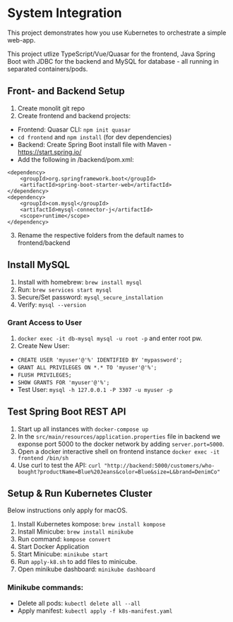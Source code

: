 # System Integration

This project demonstrates how you use Kubernetes to orchestrate a simple web-app.

This project utlize TypeScript/Vue/Quasar for the frontend, Java Spring Boot with JDBC for the backend and MySQL for database - all running in separated containers/pods.

## Front- and Backend Setup

1. Create monolit git repo
2. Create frontend and backend projects:

- Frontend: Quasar CLI: `npm init quasar`
- `cd frontend` and `npm install` (for dev dependencies)
- Backend: Create Spring Boot install file with Maven - https://start.spring.io/
- Add the following in /backend/pom.xml:

```
<dependency>
    <groupId>org.springframework.boot</groupId>
    <artifactId>spring-boot-starter-web</artifactId>
</dependency>
<dependency>
    <groupId>com.mysql</groupId>
    <artifactId>mysql-connector-j</artifactId>
    <scope>runtime</scope>
</dependency>
```

3. Rename the respective folders from the default names to frontend/backend

## Install MySQL

1. Install with homebrew: `brew install mysql`
2. Run: `brew services start mysql`
3. Secure/Set password: `mysql_secure_installation`
4. Verify: `mysql --version`

### Grant Access to User

1. `docker exec -it db-mysql mysql -u root -p` and enter root pw.
2. Create New User:

- `CREATE USER 'myuser'@'%' IDENTIFIED BY 'mypassword';`
- `GRANT ALL PRIVILEGES ON *.* TO 'myuser'@'%';`
- `FLUSH PRIVILEGES;`
- `SHOW GRANTS FOR 'myuser'@'%';`
- Test User: `mysql -h 127.0.0.1 -P 3307 -u myuser -p`

## Test Spring Boot REST API

1. Start up all instances with `docker-compose up`
2. In the `src/main/resources/application.properties` file in backend we exponse port 5000 to the docker network by adding `server.port=5000`.
3. Open a docker interactive shell on frontend instance `docker exec -it frontend /bin/sh`
4. Use curl to test the API: `curl "http://backend:5000/customers/who-bought?productName=Blue%20Jeans&color=Blue&size=L&brand=DenimCo"`

## Setup & Run Kubernetes Cluster

Below instructions only apply for macOS.

1. Install Kubernetes kompose: `brew install kompose`
2. Install Minicube: `brew install minikube`
3. Run command: `kompose convert`
4. Start Docker Application
5. Start Minicube: `minikube start`
6. Run `apply-k8.sh` to add files to minicube.
7. Open minikube dashboard: `minikube dashboard`

### Minikube commands:

- Delete all pods: `kubectl delete all --all`
- Apply manifest: `kubectl apply -f k8s-manifest.yaml`
